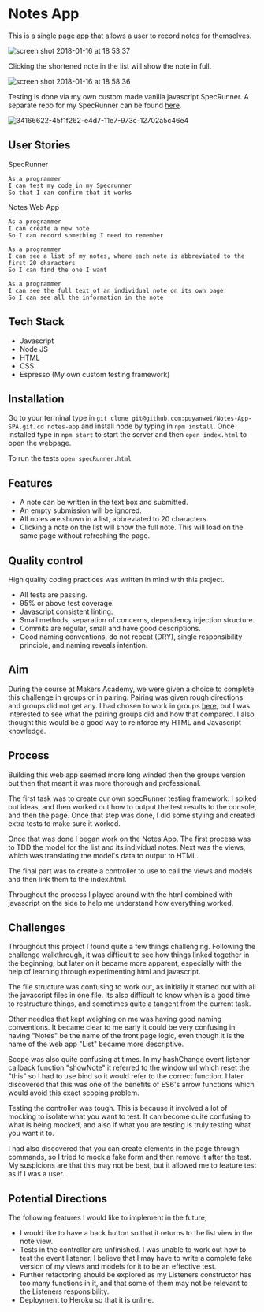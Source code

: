 # Notes App

This is a single page app that allows a user to record notes for themselves.

![screen shot 2018-01-16 at 18 53 37](https://user-images.githubusercontent.com/14803518/35006527-bcd20de0-faee-11e7-971b-f57d0c8ba779.png)

Clicking the shortened note in the list will show the note in full.

![screen shot 2018-01-16 at 18 58 36](https://user-images.githubusercontent.com/14803518/35006756-50a629fc-faef-11e7-9669-b11ed8fd1a75.png)

Testing is done via my own custom made vanilla javascript SpecRunner. A separate repo for my SpecRunner can be found [here](https://github.com/puyanwei/espresso).

![34166622-45f1f262-e4d7-11e7-973c-12702a5c46e4](https://user-images.githubusercontent.com/14803518/34966318-c233ca9a-fa52-11e7-8449-c0bc99815809.png)

## User Stories

SpecRunner

```
As a programmer
I can test my code in my Specrunner
So that I can confirm that it works
```

Notes Web App

```
As a programmer
I can create a new note
So I can record something I need to remember

As a programmer
I can see a list of my notes, where each note is abbreviated to the first 20 characters
So I can find the one I want

As a programmer
I can see the full text of an individual note on its own page
So I can see all the information in the note
```

## Tech Stack

* Javascript
* Node JS
* HTML
* CSS
* Espresso (My own custom testing framework)

## Installation

Go to your terminal type in `git clone git@github.com:puyanwei/Notes-App-SPA.git`.
`cd notes-app` and install node by typing in `npm install`.
Once installed type in `npm start` to start the server and then `open index.html` to open the webpage.

To run the tests `open specRunner.html`

## Features

* A note can be written in the text box and submitted.
* An empty submission will be ignored.
* All notes are shown in a list, abbreviated to 20 characters.
* Clicking a note on the list will show the full note. This will load on the same page without refreshing the page.

## Quality control

High quality coding practices was written in mind with this project.

* All tests are passing.
* 95% or above test coverage.
* Javascript consistent linting.
* Small methods, separation of concerns, dependency injection structure.
* Commits are regular, small and have good descriptions.
* Good naming conventions, do not repeat (DRY), single responsibility principle, and naming reveals intention.

## Aim

During the course at Makers Academy, we were given a choice to complete this challenge in groups or in pairing. Pairing was given rough directions and groups did not get any. I had chosen to work in groups [here](https://github.com/puyanwei/DwepsNotePad), but I was interested to see what the pairing groups did and how that compared. I also thought this would be a good way to reinforce my HTML and Javascript knowledge.

## Process

Building this web app seemed more long winded then the groups version but then that meant it was more thorough and professional.

The first task was to create our own specRunner testing framework. I spiked out ideas, and then worked out how to output the test results to the console, and then the page. Once that step was done, I did some styling and created extra tests to make sure it worked.

Once that was done I began work on the Notes App. The first process was to TDD the model for the list and its individual notes. Next was the views, which was translating the model's data to output to HTML.

The final part was to create a controller to use to call the views and models and then link them to the index.html.

Throughout the process I played around with the html combined with javascript on the side to help me understand how everything worked.

## Challenges

Throughout this project I found quite a few things challenging. Following the challenge walkthrough, it was difficult to see how things linked together in the beginning, but later on it became more apparent, especially with the help of learning through experimenting html and javascript.

The file structure was confusing to work out, as initially it started out with all the javascript files in one file. Its also difficult to know when is a good time to restructure things, and sometimes quite a tangent from the current task.

Other needles that kept weighing on me was having good naming conventions. It became clear to me early it could be very confusing in having "Notes" be the name of the front page logic, even though it is the name of the web app "List" became more descriptive.

Scope was also quite confusing at times. In my hashChange event listener callback function "showNote" it referred to the window url which reset the "this" so I had to use bind so it would refer to the correct function. I later discovered that this was one of the benefits of ES6's arrow functions which would avoid this exact scoping problem.

Testing the controller was tough. This is because it involved a lot of mocking to isolate what you want to test. It can become quite confusing to what is being mocked, and also if what you are testing is truly testing what you want it to.

I had also discovered that you can create elements in the page through commands, so I tried to mock a fake form and then remove it after the test. My suspicions are that this may not be best, but it allowed me to feature test as if I was a user.

## Potential Directions

The following features I would like to implement in the future;

* I would like to have a back button so that it returns to the list view in the note view.
* Tests in the controller are unfinished. I was unable to work out how to test the event listener. I believe that I may have to write a complete fake version of my views and models for it to be an effective test.
* Further refactoring should be explored as my Listeners constructor has too many functions in it, and that some of them may not be relevant to the Listeners responsibility.
* Deployment to Heroku so that it is online.
